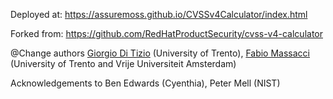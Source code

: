 Deployed at: https://assuremoss.github.io/CVSSv4Calculator/index.html

Forked from: https://github.com/RedHatProductSecurity/cvss-v4-calculator

@Change authors [Giorgio Di Tizio](https://giorgioditizio.github.io/) (University of Trento), [Fabio Massacci](https://fabiomassacci.github.io/) (University of Trento and Vrije Universiteit Amsterdam)
     
Acknowledgements to Ben Edwards (Cyenthia), Peter Mell (NIST) 
                   
